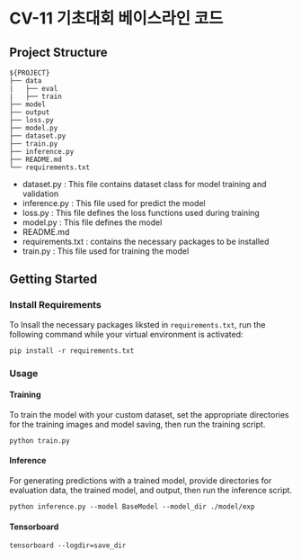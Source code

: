 # CV-11 기초대회 베이스라인 코드

## Project Structure

```
${PROJECT}
├── data
|   ├── eval
|   ├── train
├── model
├── output
├── loss.py
├── model.py
├── dataset.py
├── train.py
├── inference.py
├── README.md
└── requirements.txt
```

- dataset.py : This file contains dataset class for model training and validation
- inference.py : This file used for predict the model
- loss.py : This file defines the loss functions used during training
- model.py : This file defines the model
- README.md
- requirements.txt : contains the necessary packages to be installed
- train.py : This file used for training the model

## Getting Started

### Install Requirements

To Insall the necessary packages liksted in `requirements.txt`, run the following command while your virtual environment is activated:


```
pip install -r requirements.txt
```

### Usage

#### Training

To train the model with your custom dataset, set the appropriate directories for the training images and model saving, then run the training script.

```
python train.py
```

#### Inference

For generating predictions with a trained model, provide directories for evaluation data, the trained model, and output, then run the inference script.

```
python inference.py --model BaseModel --model_dir ./model/exp
```

#### Tensorboard
```
tensorboard --logdir=save_dir
```
